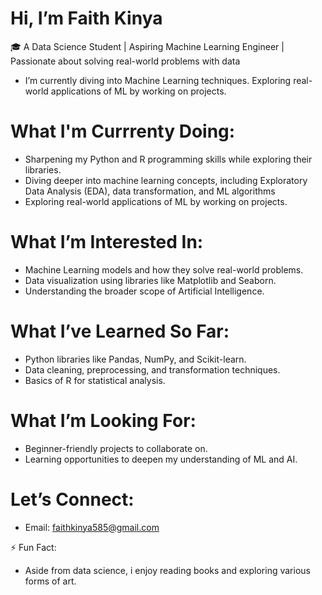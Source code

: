 # Hi, I’m Faith Kinya

🎓 A Data Science Student | Aspiring Machine Learning Engineer | Passionate about solving real-world problems with data
- I’m currently diving into Machine Learning techniques. Exploring real-world applications of ML by working on projects.

# What I'm Currrenty Doing:
- Sharpening my Python and R programming skills while exploring their libraries.  
- Diving deeper into machine learning concepts, including Exploratory Data Analysis (EDA), data transformation, and ML algorithms
- Exploring real-world applications of ML by working on projects.

# What I’m Interested In: 
- Machine Learning models and how they solve real-world problems.  
- Data visualization using libraries like Matplotlib and Seaborn.  
- Understanding the broader scope of Artificial Intelligence.  

# What I’ve Learned So Far: 
- Python libraries like Pandas, NumPy, and Scikit-learn.  
- Data cleaning, preprocessing, and transformation techniques. 
- Basics of R for statistical analysis.  

# What I’m Looking For:  
- Beginner-friendly projects to collaborate on.  
- Learning opportunities to deepen my understanding of ML and AI.  

# Let’s Connect:  
- Email: faithkinya585@gmail.com  
  

⚡ Fun Fact:
- Aside from data science, i enjoy reading books and exploring various forms of art.
